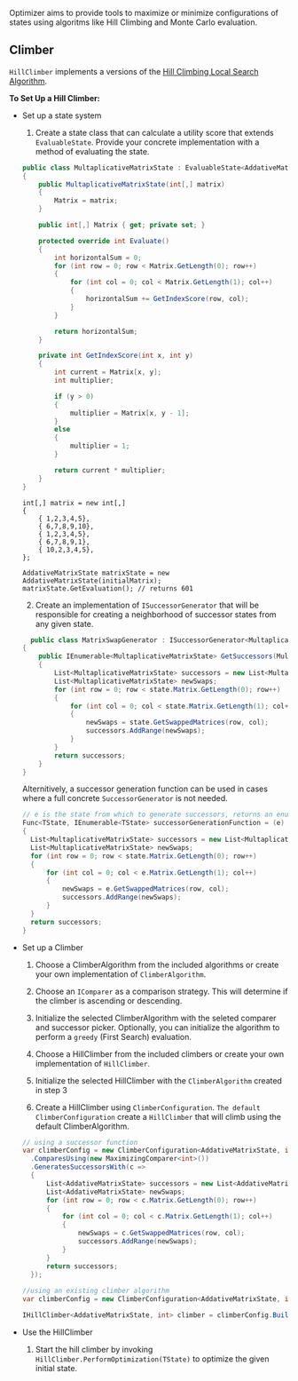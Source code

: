 Optimizer aims to provide tools to maximize or minimize configurations of states using algoritms like Hill Climbing and Monte Carlo evaluation.

## Climber

```HillClimber``` implements a versions of the [Hill Climbing Local Search Algorithm](https://en.wikipedia.org/wiki/Hill_climbing).

**To Set Up a Hill Climber:**

* Set up a state system
  1. Create a state class that can calculate a utility score that extends ```EvaluableState```. Provide your concrete implementation with a method of evaluating the state.
  
  ```cs
  public class MultaplicativeMatrixState : EvaluableState<AddativeMatrixState, int>
  {
      public MultaplicativeMatrixState(int[,] matrix) 
      {
          Matrix = matrix;
      }

      public int[,] Matrix { get; private set; }

      protected override int Evaluate()
      {
          int horizontalSum = 0;
          for (int row = 0; row < Matrix.GetLength(0); row++)
          {
              for (int col = 0; col < Matrix.GetLength(1); col++)
              {
                  horizontalSum += GetIndexScore(row, col);
              }
          }

          return horizontalSum;
      }

      private int GetIndexScore(int x, int y)
      {
          int current = Matrix[x, y];
          int multiplier;

          if (y > 0)
          {
              multiplier = Matrix[x, y - 1];
          }
          else
          {
              multiplier = 1;
          }

          return current * multiplier;
      }
  }
  ```
  
  ```
  int[,] matrix = new int[,]
  {
      { 1,2,3,4,5},
      { 6,7,8,9,10},
      { 1,2,3,4,5},
      { 6,7,8,9,1},
      { 10,2,3,4,5},
  };

  AddativeMatrixState matrixState = new AddativeMatrixState(initialMatrix);
  matrixState.GetEvaluation(); // returns 601
  ```
  
  2. Create an implementation of ```ISuccessorGenerator``` that will be responsible for creating a neighborhood of successor states from any given state. 
  
  ```cs
    public class MatrixSwapGenerator : ISuccessorGenerator<MultaplicativeMatrixState, int> // generates MuntaplicativeMatrixState that will evaluate to int
  {
      public IEnumerable<MultaplicativeMatrixState> GetSuccessors(MultaplicativeMatrixState state)
      {
          List<MultaplicativeMatrixState> successors = new List<MultaplicativeMatrixState>();
          List<MultaplicativeMatrixState> newSwaps;
          for (int row = 0; row < state.Matrix.GetLength(0); row++)
          {
              for (int col = 0; col < state.Matrix.GetLength(1); col++)
              {
                  newSwaps = state.GetSwappedMatrices(row, col);
                  successors.AddRange(newSwaps);
              }
          }
          return successors;
      }
  }
  ```
  
  Alternitively, a successor generation function can be used in cases where a full concrete ```SuccessorGenerator``` is not needed.
  
  ```cs
  // e is the state from which to generate successors, returns an enumerable of successor states
  Func<TState, IEnumerable<TState> successorGenerationFunction = (e) => 
  {
    List<MultaplicativeMatrixState> successors = new List<MultaplicativeMatrixState>();
    List<MultaplicativeMatrixState> newSwaps;
    for (int row = 0; row < state.Matrix.GetLength(0); row++)
    {
        for (int col = 0; col < e.Matrix.GetLength(1); col++)
        {
            newSwaps = e.GetSwappedMatrices(row, col);
            successors.AddRange(newSwaps);
        }
    }
    return successors;
  }
  ```

* Set up a Climber
  1. Choose a ClimberAlgorithm from the included algorithms or create your own implementation of ```ClimberAlgorithm```.
  2. Choose an ```IComparer``` as a comparison strategy. This will determine if the climber is ascending or descending.
  3. Initialize the selected ClimberAlgorithm with the seleted comparer and successor picker. Optionally, you can initialize the algorithm to perform a ```greedy``` (First Search) evaluation.
  4. Choose a HillClimber from the included climbers or create your own implementation of ```HillClimber```.
  5. Initialize the selected HillClimber with the ```ClimberAlgorithm``` created in step 3
  
  
  1. Create a HillClimber using ```ClimberConfiguration```. ```The default ClimberConfiguration``` create a ```HillClimber``` that will climb using the default ClimberAlgorithm.
  
  ```cs
  // using a successor function
  var climberConfig = new ClimberConfiguration<AddativeMatrixState, int>()
    .ComparesUsing(new MaximizingComparer<int>())
    .GeneratesSuccessorsWith(c =>
    {
        List<AddativeMatrixState> successors = new List<AddativeMatrixState>();
        List<AddativeMatrixState> newSwaps;
        for (int row = 0; row < c.Matrix.GetLength(0); row++)
        {
            for (int col = 0; col < c.Matrix.GetLength(1); col++)
            {
                newSwaps = c.GetSwappedMatrices(row, col);
                successors.AddRange(newSwaps);
            }
        }
        return successors;
    });
    
  //using an existing climber algorithm
  var climberConfig = new ClimberConfiguration<AddativeMatrixState, int>().UsingAlgorithm(climberAlgorithm);

  IHillClimber<AddativeMatrixState, int> climber = climberConfig.Build();
  ```
  
* Use the HillClimber
  1. Start the hill climber by invoking ```HillClimber.PerformOptimization(TState)``` to optimize the given initial state.
  
